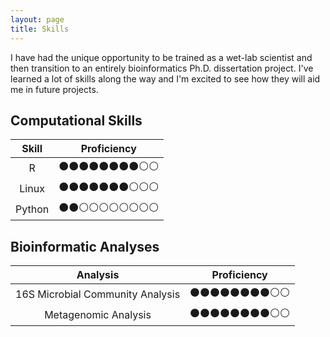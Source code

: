 ```yaml
---
layout: page
title: Skills
---
```


I have had the unique opportunity to be trained as a wet-lab scientist and then transition to an entirely bioinformatics Ph.D. dissertation project. I've learned a lot of skills along the way and I'm excited to see how they will aid me in future projects.

## Computational Skills

| Skill | Proficiency |
|:----------:|:-----------:|
| R | ⚫⚫⚫⚫⚫⚫⚫⚫⚪⚪|
| Linux | ⚫⚫⚫⚫⚫⚫⚫⚪⚪⚪|
| Python | ⚫⚫⚪⚪⚪⚪⚪⚪⚪⚪|



## Bioinformatic Analyses

| Analysis  | Proficiency |
|:-----------:|:------------:|
| 16S Microbial Community Analysis  | ⚫⚫⚫⚫⚫⚫⚫⚫⚪⚪|
| Metagenomic Analysis  | ⚫⚫⚫⚫⚫⚫⚫⚫⚪⚪|

